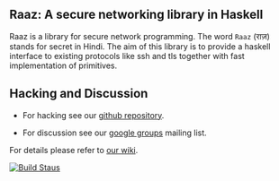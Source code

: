 Raaz: A secure networking library in Haskell
--------------------------------------------

Raaz is a library for secure network programming. The word `Raaz`
(&#x0930;&#x093E;&#x095B;) stands for secret in Hindi. The aim of this library
is to provide a haskell interface to existing protocols like ssh and
tls together with fast implementation of primitives.

Hacking and Discussion
----------------------

* For hacking see our [github repository][repo].

* For discussion see our [google groups][emailgroups] mailing list.

For details please refer to [our wiki][wiki].


[![Build Staus][travis-status]][travis-raaz]

[wiki]: <https://github.com/piyush-kurur/raaz/wiki> "Raaz Wiki"
[repo]: <https://github.com/piyush-kurur/raaz> "Raaz on github"

[emailgroups]: <https://groups.google.com/forum/#!forum/hraaz> "Raaz on Google groups"

[travis-status]: <https://secure.travis-ci.org/piyush-kurur/raaz.png> "Build status"

[travis-raaz]: <https://travis-ci.org/piyush-kurur/raaz>
